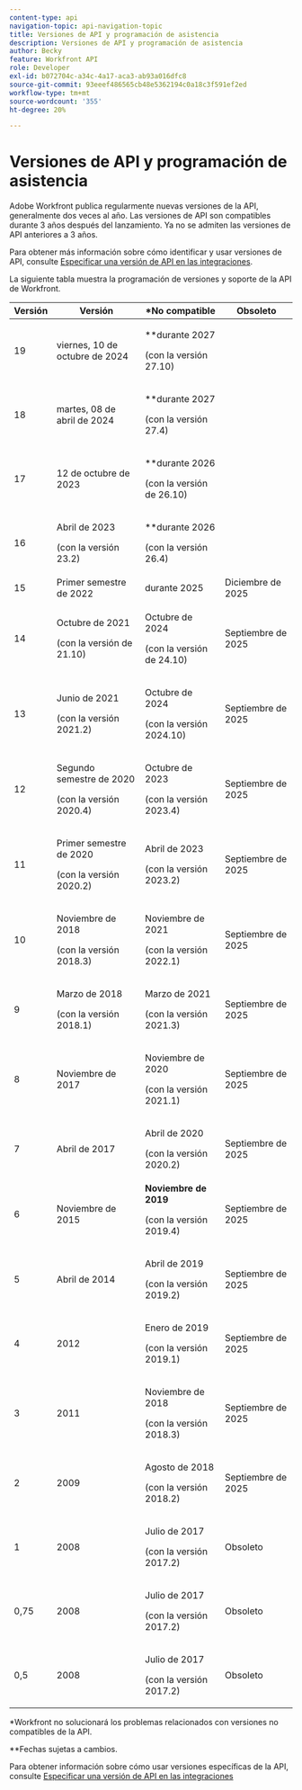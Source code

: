 ```yaml
---
content-type: api
navigation-topic: api-navigation-topic
title: Versiones de API y programación de asistencia
description: Versiones de API y programación de asistencia
author: Becky
feature: Workfront API
role: Developer
exl-id: b072704c-a34c-4a17-aca3-ab93a016dfc8
source-git-commit: 93eeef486565cb48e5362194c0a18c3f591ef2ed
workflow-type: tm+mt
source-wordcount: '355'
ht-degree: 20%

---
```


# Versiones de API y programación de asistencia



Adobe Workfront publica regularmente nuevas versiones de la API, generalmente dos veces al año. Las versiones de API son compatibles durante 3 años después del lanzamiento. Ya no se admiten las versiones de API anteriores a 3 años.

Para obtener más información sobre cómo identificar y usar versiones de API, consulte [Especificar una versión de API en las integraciones](/help/quicksilver/wf-api/api/specify-api-version-integrations.md).

La siguiente tabla muestra la programación de versiones y soporte de la API de Workfront.

<table style="table-layout:auto"> 
 <col> 
 <col> 
 <col> 
 <thead> 
  <tr> 
   <th><strong>Versión</strong> </th> 
   <th><strong>Versión</strong> </th> 
   <th><strong>*No compatible</strong> </th> 
   <th><strong>Obsoleto</strong> </th> 
  </tr> 
 </thead> 
 <tbody> 
 <tr>
   <td>19</td> 
   <td> <p>viernes, 10 de octubre de 2024</p> </td> 
   <td> <p>**durante 2027</p> <p>(con la versión 27.10)</p> </td> 
   <td></td> 
  </tr>  <tr>
 <tr>
   <td>18</td> 
   <td> <p>martes, 08 de abril de 2024</p> </td> 
   <td> <p>**durante 2027</p> <p>(con la versión 27.4)</p> </td> 
   <td></td> 
  </tr>  <tr>
   <td>17</td> 
   <td> <p>12 de octubre de 2023</p> </td> 
   <td> <p>**durante 2026</p> <p>(con la versión de 26.10)</p> </td> 
   <td></td> 
  </tr> 
 <tr>
   <td>16</td> 
   <td> <p>Abril de 2023</p> <p>(con la versión 23.2)</p> </td> 
   <td> <p>**durante 2026</p> <p>(con la versión 26.4)</p> </td> 
   <td></td> 
  </tr> 
  <tr> 
   <td>15</td> 
   <td>Primer semestre de 2022</td> 
   <td>durante 2025</td> 
   <td>Diciembre de 2025</td> 
  </tr> 
  <tr> 
   <td>14</td> 
   <td> <p>Octubre de 2021</p> <p>(con la versión de 21.10)</p> </td> 
   <td> <p>Octubre de 2024</p> <p>(con la versión de 24.10)</p> </td> 
   <td>Septiembre de 2025</td> 
  </tr> 
  <tr> 
   <td>13</td> 
   <td> <p>Junio de 2021</p> <p>(con la versión 2021.2)</p> </td> 
   <td> <p>Octubre de 2024</p> <p>(con la versión 2024.10)</p> </td> 
   <td>Septiembre de 2025</td> 
  </tr> 
  <tr> 
   <td>12</td> 
   <td> <p>Segundo semestre de 2020</p> <p>(con la versión 2020.4)</p> </td> 
   <td> <p>Octubre de 2023</p> <p>(con la versión 2023.4)</p> </td> 
   <td>Septiembre de 2025</td> 
  </tr> 
  <tr> 
   <td>11</td> 
   <td> <p>Primer semestre de 2020</p> <p>(con la versión 2020.2)</p> </td> 
   <td> <p>Abril de 2023</p> <p>(con la versión 2023.2)</p> </td> 
   <td>Septiembre de 2025</td> 
  </tr> 
  <tr> 
   <td>10</td> 
   <td> <p>Noviembre de 2018</p> <p>(con la versión 2018.3)</p> </td> 
   <td> <p>Noviembre de 2021</p> <p>(con la versión 2022.1)</p> </td> 
   <td>Septiembre de 2025</td> 
  </tr> 
  <tr> 
   <td>9</td> 
   <td> <p>Marzo de 2018</p> <p>(con la versión 2018.1)</p> </td> 
   <td> <p>Marzo de 2021</p> <p>(con la versión 2021.3)</p> </td> 
   <td>Septiembre de 2025</td> 
  </tr> 
  <tr> 
   <td>8</td> 
   <td>Noviembre de 2017</td> 
   <td> <p>Noviembre de 2020</p> <p>(con la versión 2021.1)</p> </td> 
   <td>Septiembre de 2025</td> 
  </tr> 
  <tr> 
   <td>7</td> 
   <td>Abril de 2017</td> 
   <td> <p>Abril de 2020</p> <p>(con la versión 2020.2)</p> </td> 
   <td>Septiembre de 2025</td> 
  </tr> 
  <tr> 
   <td>6</td> 
   <td>Noviembre de 2015</td> 
   <td><strong>Noviembre de 2019</strong> <p>(con la versión 2019.4)</p> 
   <td>Septiembre de 2025</td> 
   </td> 
  </tr> 
  <tr> 
   <td>5</td> 
   <td>Abril de 2014</td> 
   <td> <p>Abril de 2019</p> <p>(con la versión 2019.2)</p> </td> 
   <td>Septiembre de 2025</td> 
  </tr> 
  <tr> 
   <td>4</td> 
   <td>2012</td> 
   <td> <p>Enero de 2019</p> <p>(con la versión 2019.1)</p> </td> 
   <td>Septiembre de 2025</td> 
  </tr> 
  <tr> 
   <td>3</td> 
   <td>2011</td> 
   <td> <p>Noviembre de 2018</p> <p>(con la versión 2018.3)</p> </td> 
   <td>Septiembre de 2025</td> 
  </tr> 
  <tr> 
   <td>2</td> 
   <td>2009</td> 
   <td> <p>Agosto de 2018</p> <p>(con la versión 2018.2)</p> </td> 
   <td>Septiembre de 2025</td> 
  </tr> 
  <tr> 
   <td>1</td> 
   <td>2008</td> 
   <td> <p>Julio de 2017</p> <p>(con la versión 2017.2)</p> </td> 
   <td>Obsoleto</td> 
  </tr> 
  <tr> 
   <td>0,75</td> 
   <td>2008</td> 
   <td> <p>Julio de 2017</p> <p>(con la versión 2017.2)</p> </td> 
   <td>Obsoleto</td> 
  </tr> 
  <tr> 
   <td>0,5</td> 
   <td>2008</td> 
   <td> <p>Julio de 2017</p> <p>(con la versión 2017.2)</p> </td> 
   <td>Obsoleto</td> 
  </tr> 
 </tbody> 
</table>

&#42;Workfront no solucionará los problemas relacionados con versiones no compatibles de la API.

&#42;&#42;Fechas sujetas a cambios.

Para obtener información sobre cómo usar versiones específicas de la API, consulte [Especificar una versión de API en las integraciones](../../wf-api/api/specify-api-version-integrations.md)
